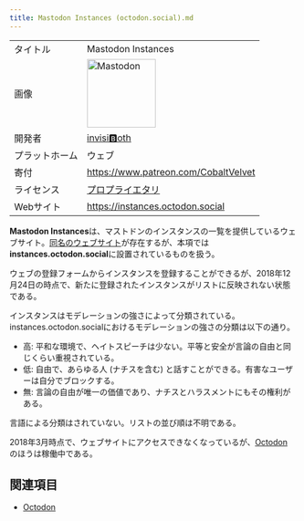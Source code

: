 ```yaml
---
title: Mastodon Instances (octodon.social).md
---
```

<div>

|                |                                                                                                                                                                                                                                                                                                        |
|----------------|--------------------------------------------------------------------------------------------------------------------------------------------------------------------------------------------------------------------------------------------------------------------------------------------------------|
| タイトル       | Mastodon Instances                                                                                                                                                                                                                                                                                     |
| 画像           | [<img src="/images/thumb/0/00/Mastodon_logo.png/120px-Mastodon_logo.png" srcset="/images/thumb/0/00/Mastodon_logo.png/180px-Mastodon_logo.png 1.5x, /images/0/00/Mastodon_logo.png 2x" width="120" height="120" alt="Mastodon" />](/%E3%83%95%E3%82%A1%E3%82%A4%E3%83%AB:Mastodon_logo.png "Mastodon") |
| 開発者         | <a href="https://octodon.social/@CobaltVelvet" rel="nofollow">invisi🅱oth</a>                                                                                                                                                                                                                           |
| プラットホーム | ウェブ                                                                                                                                                                                                                                                                                                 |
| 寄付           | <a href="https://www.patreon.com/CobaltVelvet" rel="nofollow">https://www.patreon.com/CobaltVelvet</a>                                                                                                                                                                                                 |
| ライセンス     | [プロプライエタリ](/%E3%83%97%E3%83%AD%E3%83%97%E3%83%A9%E3%82%A4%E3%82%A8%E3%82%BF%E3%83%AA "プロプライエタリ")                                                                                                                                                                                       |
| Webサイト      | <a href="https://instances.octodon.social" rel="nofollow">https://instances.octodon.social</a>                                                                                                                                                                                                         |

  
**Mastodon Instances**は、マストドンのインスタンスの一覧を提供しているウェブサイト。[同名のウェブサイト](/Mastodon_Instances "Mastodon Instances")が存在するが、本項では**instances.octodon.social**に設置されているものを扱う。

ウェブの登録フォームからインスタンスを登録することができるが、2018年12月24日の時点で、新たに登録されたインスタンスがリストに反映されない状態である。

インスタンスはモデレーションの強さによって分類されている。instances.octodon.socialにおけるモデレーションの強さの分類は以下の通り。

-   高: 平和な環境で、ヘイトスピーチは少ない。平等と安全が言論の自由と同じくらい重視されている。
-   低: 自由で、あらゆる人 (ナチスを含む) と話すことができる。有害なユーザーは自分でブロックする。
-   無: 言論の自由が唯一の価値であり、ナチスとハラスメントにもその権利がある。

言語による分類はされていない。リストの並び順は不明である。

2018年3月時点で、ウェブサイトにアクセスできなくなっているが、[Octodon](/Octodon "Octodon") のほうは稼働中である。

## 関連項目

-   [Octodon](/Octodon "Octodon")

</div>

